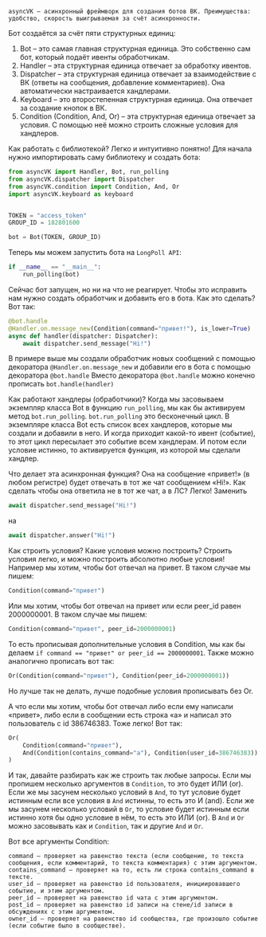     asyncVK – асинхронный фреймворк для создания ботов ВК. Преимущества: удобство, скорость выигрываемая за счёт асинхронности. 
Бот создаётся за счёт пяти структурных единиц: 
1) Bot – это самая главная структурная единица. Это собственно сам бот, который подаёт ивенты     обработчикам.
2) Handler – эта структурная единица отвечает за обработку ивентов. 
3) Dispatcher – эта структурная единица отвечает за взаимодействие с ВК (ответы на сообщения, добавление комментариев). Она автоматически настраивается хандлерами.
4) Keyboard – это второстепенная структурная единица. Она отвечает за создание кнопок в ВК.
5) Condition (Condition, And, Or) – эта структурная единица отвечает за условия. С помощью неё можно строить сложные условия для хандлеров.

Как работать с библиотекой? Легко и интуитивно понятно! Для начала нужно импортировать саму библиотеку и создать бота:
```python
from asyncVK import Handler, Bot, run_polling
from asyncVK.dispatcher import Dispatcher
from asyncVK.condition import Condition, And, Or
import asyncVK.keyboard as keyboard


TOKEN = "access_token"
GROUP_ID = 182801600

bot = Bot(TOKEN, GROUP_ID)
```

Теперь мы можем запустить бота на `LongPoll API`:
```python
if __name__ == "__main__":
    run_polling(bot)
```

Сейчас бот запущен, но ни на что не реагирует. Чтобы это исправить нам нужно создать обработчик и добавить его в бота. Как это сделать? Вот так:
```python
@bot.handle
@Handler.on.message_new(Condition(command="привет!"), is_lower=True)
async def handler(dispatcher: Dispatcher): 
    await dispatcher.send_message("Hi!")
```

В примере выше мы создали обработчик новых сообщений с помощью декоратора `@Handler.on.message_new` и добавили его в бота с помощью декоратора `@bot.handle`
Вместо декоратора `@bot.handle` можно конечно прописать `bot.handle(handler)`

Как работают хандлеры (обработчики)? Когда мы засовываем экземпляр класса Bot в функцию `run_polling`, мы как бы активируем метод `bot.run_polling`. `bot.run_polling` это бесконечный цикл. В экземпляре класса Bot есть список всех хандлеров, которые мы создали и добавили в него. И когда приходит какой-то ивент (событие), то этот цикл пересылает это событие всем хандлерам. И потом если условие истинно, то активируется функция, из которой мы сделали хандлер.

Что делает эта асинхронная функция? Она на сообщение «привет!» (в любом регистре) будет отвечать в тот же чат сообщением «Hi!». Как сделать чтобы она ответила не в тот же чат, а в ЛС? Легко! Заменить 
```python
await dispatcher.send_message("Hi!")
```
на
```python
await dispatcher.answer("Hi!")
```

Как строить условия? Какие условия можно построить? Строить условия легко, и можно построить абсолютно любые условия! Например мы хотим, чтобы бот отвечал на привет. В таком случае мы пишем:
```python
Condition(command="привет")
```
Или мы хотим, чтобы бот отвечал на привет или если peer_id равен 2000000001. В таком случае мы пишем:
```python
Condition(command="привет", peer_id=2000000001)
```
То есть прописывая дополнительные условия в Condition, мы как бы делаем `if command == "привет" or peer_id == 2000000001`. Также можно аналогично прописать вот так:
```python
Or(Condition(command="привет"), Condition(peer_id=2000000001))
```
Но лучше так не делать, лучше подобные условия прописывать без Or.

А что если мы хотим, чтобы бот отвечал либо если ему написали «привет», либо если в сообщении есть строка «а» и написал это пользователь с id 386746383. Тоже легко! Вот так:
```python
Or(
    Condition(command="привет"),
    And(Condition(contains_command="a"), Condition(user_id=386746383))
)
```

И так, давайте разбирать как же строить так любые запросы. Если мы пропишем несколько аргументов в `Condition`, то это будет ИЛИ (or). Если же мы засунем несколько условий в `And`, то тут условие будет истинным если все условия в `And` истинны, то есть это И (and). Если же мы засунем несколько условий в `Or`, то условие будет истинным если истинно хотя бы одно условие в нём, то есть это ИЛИ (or). В `And` и `Or` можно засовывать как и `Condition`, так и другие `And` и `Or`.

Вот все аргументы Condition:

    command – проверяет на равенство текста (если сообщение, то текста сообщения, если комментарий, то текста комментария) с этим аргументом.
    contains_command – проверяет на то, есть ли строка contains_command в тексте.
    user_id – проверяет на равенство id пользователя, инициировавшего событие, и этим аргументом.
    peer_id – проверяет на равенство id чата с этим аргументом.
    post_id – проверяет на равенство id записи на стене/id записи в обсуждениях с этим аргументом.
    owner_id – проверяет на равенство id сообщества, где произошло событие (если событие было в сообществе).
